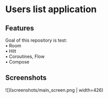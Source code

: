 # Users list application

## Features

Goal of this repository is test:  
• Room  
• Hilt  
• Coroutines, Flow  
• Compose

## Screenshots

![](screenshots/main_screen.png | width=426)

